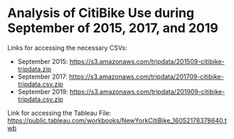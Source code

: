 # Analysis of CitiBike Use during September of 2015, 2017, and 2019

Links for accessing the necessary CSVs:
  - September 2015: https://s3.amazonaws.com/tripdata/201509-citibike-tripdata.zip
  - September 2017: https://s3.amazonaws.com/tripdata/201709-citibike-tripdata.csv.zip
  - September 2019: https://s3.amazonaws.com/tripdata/201909-citibike-tripdata.csv.zip
  
Link for accessing the Tableau File: https://public.tableau.com/workbooks/NewYorkCitiBike_16052178378640.twb
